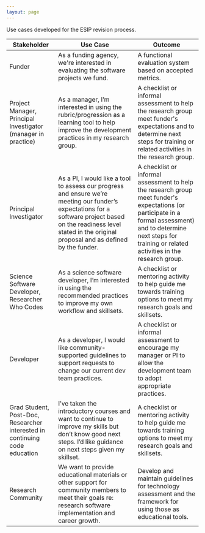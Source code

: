 ```yaml
---
layout: page
---
```


Use cases developed for the ESIP revision process.

<table class="use_cases">
    <thead>
        <tr>
            <th>Stakeholder</th>
            <th>Use Case</th>
            <th>Outcome</th>
        </tr>
    </thead>
    <tbody>
        <tr>
            <td>Funder</td>
            <td>As a funding agency, we're interested in evaluating the software projects we fund.</td>
            <td>A functional evaluation system based on accepted metrics.</td>
        </tr>
        <tr>
            <td>Project Manager, Principal Investigator (manager in practice)</td>
            <td>As a manager, I’m interested in using the rubric/progression as a learning tool to help improve the development practices in my research group.</td>
            <td>A checklist or informal assessment to help the research group meet funder's expectations and to determine next steps for training or related activities in the research group.</td>
        </tr>
        <tr>
            <td>Principal Investigator</td>
            <td>As a PI, I would like a tool to assess our progress and ensure we’re meeting our funder’s expectations for a software project based on the readiness level stated in the original proposal and as defined by the funder.</td>
            <td>A checklist or informal assessment to help the research group meet funder's expectations (or participate in a formal assessment) and to determine next steps for training or related activities in the research group.</td>
        </tr>
        <tr>
            <td>Science Software Developer, Researcher Who Codes</td>
            <td>As a science software developer, I’m interested in using the recommended practices to improve my own workflow and skillsets.</td>
            <td>A checklist or mentoring activity to help guide me towards training options to meet my research goals and skillsets.</td>
        </tr>
        <tr>
            <td>Developer</td>
            <td>As a developer, I would like community-supported guidelines to support requests to change our current dev team practices.</td>
            <td>A checklist or informal assessment to encourage my manager or PI to allow the development team to adopt appropriate practices.</td>
        </tr>
        <tr>
            <td>Grad Student, Post-Doc, Researcher interested in continuing code education</td>
            <td>I’ve taken the introductory courses and want to continue to improve my skills but don’t know good next steps. I’d like guidance on next steps given my skillset.</td>
            <td>A checklist or mentoring activity to help guide me towards training options to meet my research goals and skillsets.</td>
        </tr>
        <tr>
            <td>Research Community</td>
            <td>We want to provide educational materials or other support for community members to meet their goals re: research software implementation and career growth.</td>
            <td>Develop and maintain guidelines for technology assessment and the framework for using those as educational tools.</td>
        </tr>
    </tbody>
</table>
